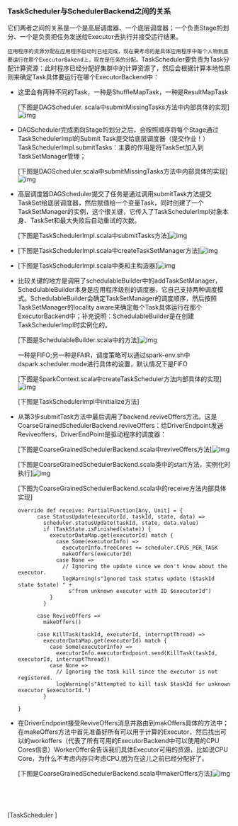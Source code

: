### TaskScheduler与SchedulerBackend之间的关系

它们两者之间的关系是一个是高层调度器、一个底层调度器；一个负责Stage的划分、一个是负责把任务发送给Executor去执行并接受运行结果。

`应用程序的资源分配在应用程序启动时已经完成，现在要考虑的是具体应用程序中每个人物到底要运行在那个ExecutorBakend上，现在是任务的分配。`TaskScheduler要负责为Task分配计算资源：此时程序已经分配好集群中的计算资源了，然后会根据计算本地性原则来确定Task具体要运行在哪个ExecutorBackend中：

* 这里会有两种不同的Task，一种是ShuffleMapTask，一种是ResultMapTask

  \[下图是DAGScheduler. scala中submitMissingTasks方法中内部具体的实现\]![img](http://images2015.cnblogs.com/blog/1005794/201702/1005794-20170228230653704-1675206748.png)

* DAGScheduler完成面向Stage的划分之后，会按照顺序将每个Stage通过TaskSchedulerImpl的Submit Task提交给底层调度器（提交作业！）TaskSchedulerImpl.submitTasks：主要的作用是将TaskSet加入到TaskSetManager管理；

  \[下图是DAGScheduler.scala中submitMissingTasks方法中内部具体的实现\]![img](http://images2015.cnblogs.com/blog/1005794/201702/1005794-20170228230756360-624995545.png)

* 高层调度器DAGScheduler提交了任务是通过调用submitTask方法提交TaskSet给底层调度器，然后赋值给一个变量Task，同时创建了一个TaskSetManager的实例，这个很关键，它传入了TaskSchedulerImpl对象本身、TaskSet和最大失败后自动重试的次数。

  \[下图是TaskSchedulerImpl.scala中submitTasks方法\]![img](http://images2015.cnblogs.com/blog/1005794/201702/1005794-20170228231149720-327896470.png)

* \[下图是TaskSchedulerImpl.scala中createTaskSetManager方法\]![img](http://images2015.cnblogs.com/blog/1005794/201702/1005794-20170228231321626-1567445621.png)

* \[下图是TaskSchedulerImpl.scala中类和主构造器\]![img](http://images2015.cnblogs.com/blog/1005794/201702/1005794-20170228231434251-907345630.png)

* 比较关键的地方是调用了schedulableBuilder中的addTaskSetManager，SchedulableBuilder本身是应用程序级别的调度器，它自己支持两种调度模式。SchedulableBuilder会确定TaskSetManager的调度顺序，然后按照TaskSetManager的locality aware来确定每个Task具体运行在那个ExecutorBackend中；补充说明：SchedulableBuilder是在创建TaskSchedulerImpl时实例化的。

  \[下图是SchedulableBuilder.scala中的方法\]![img](http://images2015.cnblogs.com/blog/1005794/201702/1005794-20170228232206923-2019867148.png)

  一种是FIFO;另一种是FAIR，调度策略可以通过spark-env.sh中dspark.scheduler.mode进行具体的设置，默认情况下是FIFO

  \[下图是SparkContext.scala中createTaskScheduler方法内部具体的实现\]![img](http://images2015.cnblogs.com/blog/1005794/201703/1005794-20170305194604485-1224961741.png)

  \[下图是TaskSchedulerImpl中initialize方法\]

      

* 从第3步submitTask方法中最后调用了backend.reviveOffers方法。这是CoarseGrainedSchedulerBackend.reviveOffers：给DriverEndpoint发送Reviveoffers，DriverEndPoint是驱动程序的调度器：

  \[下图是CoarseGrainedSchedulerBackend.scala中reviveOffers方法\]![img](http://images2015.cnblogs.com/blog/1005794/201702/1005794-20170228233753563-978633463.png)

  \[下图是CoarseGrainedSchedulerBackend.scala类中的start方法，实例化时执行\]![img](http://images2015.cnblogs.com/blog/1005794/201702/1005794-20170228234525345-1656200617.png)

  \[下图为CoarseGrainedSchedulerBackend.scala中的receive方法内部具体实现\]

  ```
  override def receive: PartialFunction[Any, Unit] = {
        case StatusUpdate(executorId, taskId, state, data) =>
          scheduler.statusUpdate(taskId, state, data.value)
          if (TaskState.isFinished(state)) {
            executorDataMap.get(executorId) match {
              case Some(executorInfo) =>
                executorInfo.freeCores += scheduler.CPUS_PER_TASK
                makeOffers(executorId)
              case None =>
                // Ignoring the update since we don't know about the executor.
                logWarning(s"Ignored task status update ($taskId state $state) " +
                  s"from unknown executor with ID $executorId")
            }
          }

        case ReviveOffers =>
          makeOffers()

        case KillTask(taskId, executorId, interruptThread) =>
          executorDataMap.get(executorId) match {
            case Some(executorInfo) =>
              executorInfo.executorEndpoint.send(KillTask(taskId, executorId, interruptThread))
            case None =>
              // Ignoring the task kill since the executor is not registered.
              logWarning(s"Attempted to kill task $taskId for unknown executor $executorId.")
          }

  }
  ```

* 在DriverEndpoint接受ReviveOffers消息并路由到makOffers具体的方法中；在makeOffers方法中首先准备好所有可以用于计算的Executor，然后找出可以的workoffers（代表了所有可用的ExecutorBackend中可以使用的CPU Cores信息）WorkerOffer会告诉我们具体Executor可用的资源，比如说CPU Core，为什么不考虑内存只考虑CPU,因为在这儿之前已经分配好了。

  \[下图是CoarseGrainedSchedulerBackend.scala中makerOffers方法\]![img](http://images2015.cnblogs.com/blog/1005794/201702/1005794-20170228234849766-1238435383.png)

  ​

  ​

\[TaskScheduler \]

